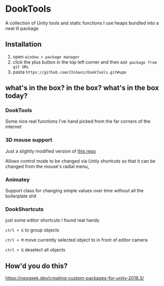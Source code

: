 # DookTools
A collection of Unity tools and static functions I use heaps bundled into a neat lil package

## Installation
1. open `window > package manager`
2. click the plus button in the top left corner and then `Add package from git URL`
3. pasta `https://github.com/Chikanz/DookTools.git#upm`

## what's in the box? in the box? what's in the box today?
### DookTools
Some nice real functions I've hand picked from the far corners of the internet

### 3D mouse support
Just a slightly modified version of [this repo ](https://github.com/PatHightree/SpaceNavigator)

Allows control mode to be changed via Untiy shortcuts so that it can be changed from the mouse's radial menu[.](https://i.imgur.com/a1HeSm4.png)

### Animatey
Support class for changing simple values over time without all the boilerplate shit

### DookShortcuts
just some editor shortcuts I found real handy

`ctrl + G` to group objects

`ctrl + M` move currently selected object to in front of editor camera

`ctrl + Q` deselect all objects


## How'd you do this?
https://neogeek.dev/creating-custom-packages-for-unity-2018.3/
